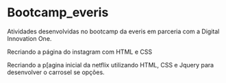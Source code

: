 # Bootcamp_everis
Atividades desenvolvidas no bootcamp da everis em parceria com a Digital Innovation One.

Recriando a página do instagram com HTML e CSS

Recriando a p[agina inicial da netflix utilizando HTML, CSS e Jquery para desenvolver o carrosel se opções. 


